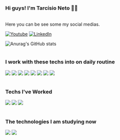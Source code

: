 ### Hi guys! I'm Tarcísio Neto 🖐🏻 
<br>
Here you can be see some my social medias.
<br>



[![Youtube](https://img.shields.io/badge/YouTube-FF0000?style=for-the-badge&logo=youtube&logoColor=white)](https://youtube.com/@queridodev)
[![LinkedIn](https://img.shields.io/badge/LinkedIn-0077B5?style=for-the-badge&logo=linkedin&logoColor=whit)](www.linkedin.com/in/tarcisio-neto)

![Anurag's GitHub stats](https://github-readme-stats.vercel.app/api?username=tarcisi0neto&show_icons=true&theme=tokyonight)

#
### I work with these techs into on daily routine

<div style="display: inline-block">
    <img src="https://img.shields.io/badge/TypeScript-007ACC?style=for-the-badge&logo=typescript&logoColor=white">
    <img src="	https://img.shields.io/badge/HTML5-E34F26?style=for-the-badge&logo=html5&logoColor=white">
    <img src="https://img.shields.io/badge/CSS3-1572B6?style=for-the-badge&logo=css3&logoColor=white">
    <img src="https://img.shields.io/badge/Sass-CC6699?style=for-the-badge&logo=sass&logoColor=white">
    <img src="https://img.shields.io/badge/JavaScript-F7DF1E?style=for-the-badge&logo=javascript&logoColor=black">
    <img src="https://img.shields.io/badge/Angular-DD0031?style=for-the-badge&logo=angular&logoColor=white">
    <img src="https://img.shields.io/badge/Material--UI-0081CB?style=for-the-badge&logo=material-ui&logoColor=white">
    <img src="https://img.shields.io/badge/Bootstrap-563D7C?style=for-the-badge&logo=bootstrap&logoColor=white">
</div> 

#

### Techs I've Worked
<div style="display: inline-block">
    <img src="https://img.shields.io/badge/React-20232A?style=for-the-badge&logo=react&logoColor=61DAF">
    <img src="https://img.shields.io/badge/Node.js-43853D?style=for-the-badge&logo=node.js&logoColor=white">
    <img src="https://img.shields.io/badge/Redux-593D88?style=for-the-badge&logo=redux&logoColor=white">
</div> 

#
### The technologies I am studying now
<div style="display: inline-block">
    <img src="https://img.shields.io/badge/Java-ED8B00?style=for-the-badge&logo=java&logoColor=white">
    <img src="https://img.shields.io/badge/Spring-6DB33F?style=for-the-badge&logo=spring&logoColor=white">
</div> 

